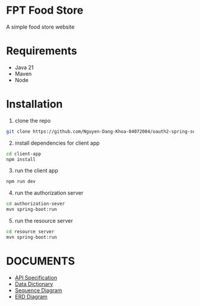 # FPT Food Store
A simple food store website 
# Requirements
+ Java 21
+ Maven
+ Node 
# Installation
1. clone the repo
```bash
git clone https://github.com/Nguyen-Dang-Khoa-04072004/oauth2-spring-security
```
2. install dependencies for client app
```bash
cd client-app
npm install
```
3. run the client app
```bash
npm run dev
```
4. run the authorization server
```bash
cd authorization-sever
mvn spring-boot:run
```
5. run the resource server
```bash
cd resource server
mvn spring-boot:run
```
# DOCUMENTS
+ [API Specification](./docs/API.md)
+ [Data Dictionary](./docs/data-dictionary.md)
+ [Sequence Diagram](./images/sequence-diagram.png)
+ [ERD Diagram](./images/erd-diagram-v1.png)
